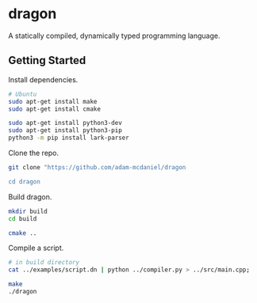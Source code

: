 # dragon

A statically compiled, dynamically typed programming language.

## Getting Started

Install dependencies.

```bash
# Ubuntu
sudo apt-get install make
sudo apt-get install cmake

sudo apt-get install python3-dev
sudo apt-get install python3-pip
python3 -m pip install lark-parser
```

Clone the repo.

```bash
git clone "https://github.com/adam-mcdaniel/dragon

cd dragon
```

Build dragon.

```bash
mkdir build
cd build

cmake ..
```

Compile a script.

```bash
# in build directory
cat ../examples/script.dn | python ../compiler.py > ../src/main.cpp;

make
./dragon
```
